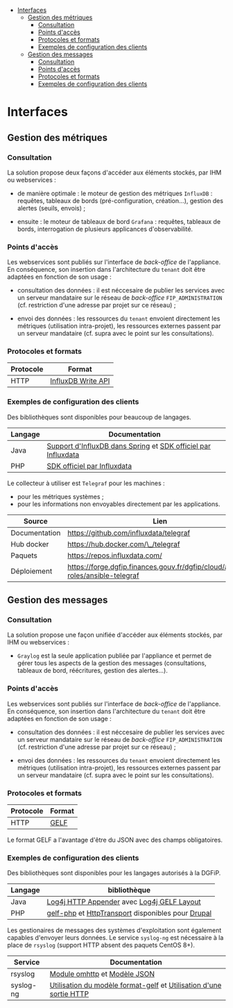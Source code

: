 -   [Interfaces](#interfaces)
    -   [Gestion des métriques](#gestion-des-métriques)
        -   [Consultation](#consultation)
        -   [Points d'accès](#points-daccès)
        -   [Protocoles et formats](#protocoles-et-formats)
        -   [Exemples de configuration des
            clients](#exemples-de-configuration-des-clients)
    -   [Gestion des messages](#gestion-des-messages)
        -   [Consultation](#consultation-1)
        -   [Points d'accès](#points-daccès-1)
        -   [Protocoles et formats](#protocoles-et-formats-1)
        -   [Exemples de configuration des
            clients](#exemples-de-configuration-des-clients-1)

Interfaces
==========

Gestion des métriques
---------------------

### Consultation

La solution propose deux façons d'accéder aux éléments stockés, par IHM
ou webservices :

-   de manière optimale : le moteur de gestion des métriques `InfluxDB`
    : requêtes, tableaux de bords (pré-configuration, création...),
    gestion des alertes (seuils, envois) ;

-   ensuite : le moteur de tableaux de bord `Grafana` : requêtes,
    tableaux de bords, interrogation de plusieurs applicances
    d'observabilité.

### Points d'accès

Les webservices sont publiés sur l'interface de *back-office* de
l'appliance. En conséquence, son insertion dans l'architecture du
`tenant` doit être adaptées en fonction de son usage :

-   consultation des données : il est néccesaire de publier les services
    avec un serveur mandataire sur le réseau de *back-office*
    `FIP_ADMINISTRATION` (cf. restriction d'une adresse par projet sur
    ce réseau) ;

-   envoi des données : les ressources du `tenant` envoient directement
    les métriques (utilisation intra-projet), les ressources externes
    passent par un serveur mandataire (cf. supra avec le point sur les
    consultations).

### Protocoles et formats

Protocole | Format
----------|------------------------------------------------------------------------------------
HTTP      | [InfluxDB Write API](https://v2.docs.influxdata.com/v2.0/api/#operation/PostWrite)

### Exemples de configuration des clients

Des bibliothèques sont disponibles pour beaucoup de langages.

Langage | Documentation
--------|----------------
Java    | [Support d'InfluxDB dans Spring](https://docs.spring.io/spring-boot/docs/2.0.0.RC1/api/org/springframework/boot/autoconfigure/influx/InfluxDbAutoConfiguration.html) et [SDK officiel par Influxdata](https://github.com/influxdata/influxdb-client-java)
PHP     | [SDK officiel par Influxdata](https://github.com/influxdata/influxdb-php)

Le collecteur à utiliser est `Telegraf` pour les machines :

-   pour les métriques systèmes ;
-   pour les informations non envoyables directement par les
    applications.

Source          | Lien
----------------|---------------------------------------------------------------------------------
Documentation   | https://github.com/influxdata/telegraf
Hub docker      | https://hub.docker.com/\_/telegraf
Paquets         | https://repos.influxdata.com/
Déploiement     | https://forge.dgfip.finances.gouv.fr/dgfip/cloud/ansible-roles/ansible-telegraf

Gestion des messages
--------------------

### Consultation

La solution propose une façon unifiée d'accéder aux éléments stockés,
par IHM ou webservices :

-   `Graylog` est la seule application publiée par l'appliance et permet
    de gérer tous les aspects de la gestion des messages (consultations,
    tableaux de bord, réécritures, gestion des alertes...).

### Points d'accès

Les webservices sont publiés sur l'interface de *back-office* de
l'appliance. En conséquence, son insertion dans l'architecture du
`tenant` doit être adaptées en fonction de son usage :

-   consultation des données : il est néccesaire de publier les services
    avec un serveur mandataire sur le réseau de *back-office*
    `FIP_ADMINISTRATION` (cf. restriction d'une adresse par projet sur
    ce réseau) ;

-   envoi des données : les ressources du `tenant` envoient directement
    les métriques (utilisation intra-projet), les ressources externes
    passent par un serveur mandataire (cf. supra avec le point sur les
    consultations).

### Protocoles et formats

Protocole | Format
----------|--------------------------------------------------------------------------------------------------
HTTP      | [GELF](http://docs.graylog.org/en/3.2/pages/gelf.html#sending-gelf-messages-via-http-using-curl)

Le format GELF a l'avantage d'être du JSON avec des champs obligatoires.

### Exemples de configuration des clients

Des bibliothèques sont disponibles pour les langages autorisés à la
DGFiP.

Langage | bibliothèque
--------|---------------------------------------------------------------------
  Java  |   [Log4j HTTP Appender](https://logging.apache.org/log4j/2.x/manual/appenders.html#HttpAppender) avec [Log4j GELF Layout](https://logging.apache.org/log4j/2.x/manual/layouts.html#GELFLayout)
  PHP   |   [gelf-php](https://github.com/bzikarsky/gelf-php) et [HttpTransport](https://github.com/bzikarsky/gelf-php/blob/master/src/Gelf/Transport/HttpTransport.php) disponibles pour [Drupal](https://www.drupal.org/project/gelf)

Les gestionaires de messages des systèmes d'exploitation sont également
capables d'envoyer leurs données. Le service `syslog-ng` est nécessaire
à la place de `rsyslog` (support HTTP absent des paquets CentOS 8+).

Service   | Documentation
----------|----------------------------------------------------------------------------------------------------------------------------------
rsyslog   | [Module omhttp](https://www.rsyslog.com/doc/v8-stable/configuration/modules/omhttp.htm) et [Modèle JSON](https://www.rsyslog.com/doc/v8-stable/configuration/templates.html#generating-json)
syslog-ng | [Utilisation du modèle format-gelf](https://www.syslog-ng.com/technical-documents/doc/syslog-ng-open-source-edition/3.16/administration-guide/58) et [Utilisation d'une sortie HTTP](https://www.syslog-ng.com/technical-documents/doc/syslog-ng-open-source-edition/3.16/administration-guide/35#TOPIC-956514)

